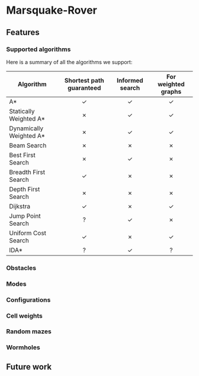 # Marsquake-Rover

## Features

### Supported algorithms

Here is a summary of all the algorithms we support:

| Algorithm  | Shortest path guaranteed | Informed search | For weighted graphs |
| ------------- | :-------------: | :-------------: | :-------------: |
| A*  | ✓  | ✓ | ✓ |
| Statically Weighted A*  | ✗  | ✓ | ✓ |
| Dynamically Weighted A*  | ✗  | ✓ | ✓ |
| Beam Search  | ✗  | ✗ | ✗ |
| Best First Search  | ✗  | ✓ |  ✗  |
| Breadth First Search  | ✓  | ✗  | ✗  |
| Depth First Search  | ✗  | ✗  | ✗  |
| Dijkstra  | ✓  | ✗  | ✓  |
| Jump Point Search  | ?  | ✓ | ✗  |
| Uniform Cost Search  | ✓  | ✗  | ✓  |
| IDA*  | ?  | ✓ | ? |

### Obstacles

### Modes

### Configurations

### Cell weights

### Random mazes

### Wormholes

## Future work
